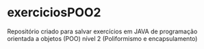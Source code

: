 # exerciciosPOO2
Repositório criado para salvar exercícios em JAVA de programação orientada a objetos (POO) nível 2 (Poliformismo e encapsulamento)

